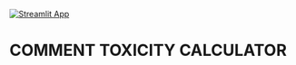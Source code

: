 [![Streamlit App](https://static.streamlit.io/badges/streamlit_badge_black_white.svg)](https://whitewolf47-comment-toxicity-app-wxh5if.streamlitapp.com/)

# COMMENT TOXICITY CALCULATOR
